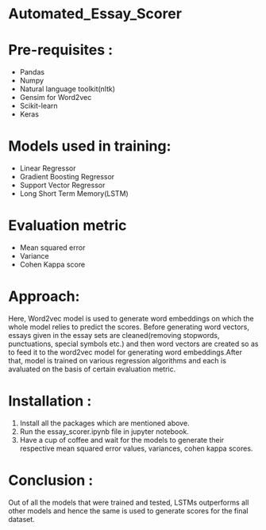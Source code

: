 # Automated_Essay_Scorer

# Pre-requisites :
* Pandas
* Numpy
* Natural language toolkit(nltk)
* Gensim for Word2vec
* Scikit-learn
* Keras

# Models used in training:

* Linear Regressor
* Gradient Boosting Regressor
* Support Vector Regressor
* Long Short Term Memory(LSTM)

# Evaluation metric

* Mean squared error
* Variance
* Cohen Kappa score

# Approach: 

Here, Word2vec model is used to generate word embeddings on which the whole model relies to predict the scores. Before generating word vectors, essays given in the essay sets are cleaned(removing stopwords, punctuations, special symbols etc.) and then word vectors are created so as to feed it to the word2vec model for generating word embeddings.After that, model is trained on various regression algorithms and each is avaluated on the basis of certain evaluation metric.


# Installation :

1. Install all the packages which are mentioned above.
2. Run the essay_scorer.ipynb file in jupyter notebook.
3. Have a cup of coffee and wait for the models to generate their respective mean squared error values, variances, cohen kappa scores.

# Conclusion : 

Out of all the models that were trained and tested, LSTMs outperforms all other models and hence the same is used to generate scores for the final dataset.
